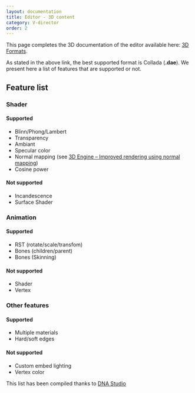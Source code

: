 ```yaml
---
layout: documentation
title: Editor - 3D content
category: V-director
order: 2
---
```


This page completes the 3D documentation of the editor available here: [3D Formats](https://armanager.vidinoti.com/PixLive/Resources/help/help_3dformat.html).

As stated in the above link, the best supported format is Collada (**.dae**). We present here a list of features that are supported or not.

## Feature list

### Shader

#### Supported

* Blinn/Phong/Lambert
* Transparency
* Ambiant
* Specular color
* Normal mapping (see [3D Engine – Improved rendering using normal mapping](https://www.vidinoti.com/2018/07/13/3d-engine-improved-rendering-using-normal-mapping/))
* Cosine power

#### Not supported

* Incandescence
* Surface Shader

### Animation

#### Supported

* RST (rotate/scale/transfom)
* Bones (children/parent)
* Bones (Skinning)

#### Not supported

* Shader
* Vertex

### Other features

#### Supported

* Multiple materials
* Hard/soft edges

#### Not supported

* Custom embed lighting
* Vertex color



This list has been compiled thanks to [DNA Studio](https://www.dna-studios.ch)
